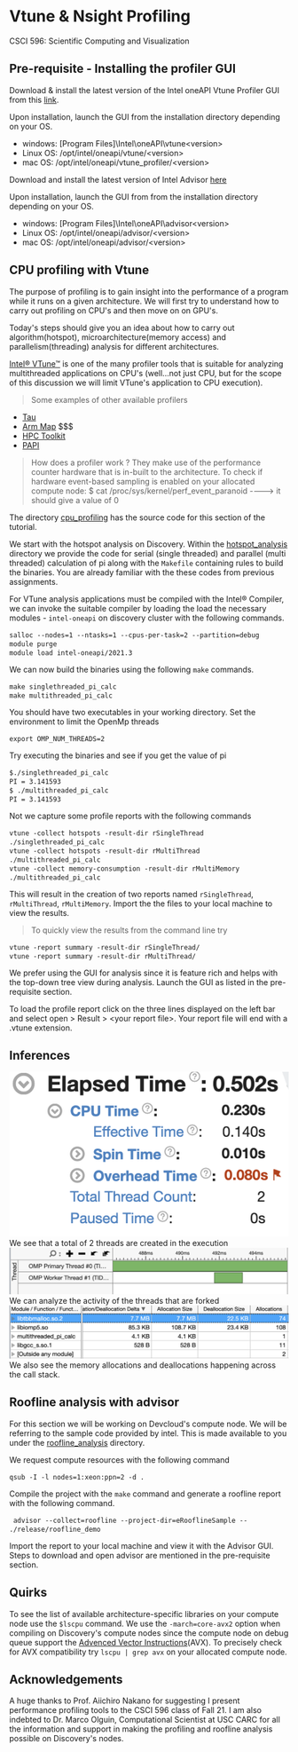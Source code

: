 # Vtune & Nsight Profiling
CSCI 596: Scientific Computing and Visualization

## Pre-requisite - Installing the profiler GUI
Download & install the latest version of the Intel oneAPI Vtune Profiler GUI from this [link](https://www.intel.com/content/www/us/en/developer/tools/oneapi/vtune-profiler-download.html).

Upon installation, launch the GUI from the installation directory depending on your OS.
- windows: [Program Files]\Intel\oneAPI\vtune\<version>
- Linux OS: /opt/intel/oneapi/vtune/\<version>
- mac OS: /opt/intel/oneapi/vtune_profiler/\<version>

Download and install the latest version of Intel Advisor [here](https://www.intel.com/content/www/us/en/developer/articles/tool/oneapi-standalone-components.html#advisor)

Upon installation, launch the GUI from from the installation directory depending on your OS.
- windows: [Program Files]\Intel\oneAPI\advisor\<version>
- Linux OS: /opt/intel/oneapi/advisor/\<version>
- mac OS: /opt/intel/oneapi/advisor/\<version>

## CPU profiling with Vtune

The purpose of profiling is to gain insight into the performance of a program while it runs on a given architecture.
We will first try to understand how to carry out profiling on CPU's and then move on on GPU's.

Today's steps should give you an idea about how to carry out algorithm(hotspot), microarchitecture(memory access) and parallelism(threading) analysis for different architectures.

[Intel® VTune™](https://www.intel.com/content/www/us/en/develop/documentation/vtune-help/top.html) is one of the many profiler tools that is suitable for analyzing multithreaded applications on CPU's (well...not just CPU, but for the scope of this discussion we will limit  VTune's application to CPU execution).

> Some examples of other available profilers
- [Tau](http://www.cs.uoregon.edu/research/tau/home.php)
- [Arm Map](https://www.arm.com/products/development-tools/server-and-hpc/forge/map) $$$
- [HPC Toolkit](http://hpctoolkit.org/)
- [PAPI](http://icl.cs.utk.edu/papi/)

> How does a profiler work ?
They make use of the performance counter hardware that is in-built to the architecture.
To check if hardware event-based sampling is enabled on your allocated compute node:
$ cat /proc/sys/kernel/perf_event_paranoid ----> it should give a value of 0

The directory [cpu_profiling](/cpu_profiling) has the source code for this section of the tutorial.

We start with the hotspot analysis on Discovery. Within the [hotspot_analysis](/cpu_profiling/hotspot_analysis) directory we provide the code for serial (single threaded) and parallel (multi threaded) calculation of pi along with the `Makefile` containing rules to build the binaries. You are already familiar with the these codes from previous assignments.

For VTune analysis applications must be compiled with the Intel® Compiler, we can invoke the suitable compiler by loading the load the necessary modules - `intel-oneapi` on discovery cluster with the following commands.

```
salloc --nodes=1 --ntasks=1 --cpus-per-task=2 --partition=debug
module purge
module load intel-oneapi/2021.3
```

We can now build the binaries using the following `make` commands.

```
make singlethreaded_pi_calc
make multithreaded_pi_calc
```
You should have two executables in your working directory.
Set the environment to limit the OpenMp threads
```
export OMP_NUM_THREADS=2
```

Try executing the binaries and see if you get the value of pi

```
$./singlethreaded_pi_calc
PI = 3.141593
$ ./multithreaded_pi_calc
PI = 3.141593
```

Not we capture some profile reports with the following commands
```
vtune -collect hotspots -result-dir rSingleThread ./singlethreaded_pi_calc
vtune -collect hotspots -result-dir rMultiThread ./multithreaded_pi_calc
vtune -collect memory-consumption -result-dir rMultiMemory ./multithreaded_pi_calc

```
This will result in the creation of two reports named `rSingleThread`, `rMultiThread`, `rMultiMemory`. Import the the files to your local machine to view the results.

> To quickly view the results from the command line try
```
vtune -report summary -result-dir rSingleThread/
vtune -report summary -result-dir rMultiThread/
```

We prefer using the GUI for analysis since it is feature rich and helps with the top-down tree view during analysis. Launch the GUI as listed in the pre-requisite section.

To load the profile report click on the three lines displayed on the left bar and select open > Result > \<your report file>. Your report file will end with a .vtune extension.

## Inferences
![omp_2_thread_summary](img/omp_2_thread_summary.png)
We see that a total of 2 threads are created in the execution
![omp_2_thread_activity](img/omp_2_thread_activity.png)
We can analyze the activity of the threads that are forked
![omp_2_function_memory_allocation](img/omp_2_function_memory_allocation.png)
We also see the memory allocations and deallocations happening across the call stack.

## Roofline analysis with advisor
For this section we will be working on Devcloud's compute node. We will be referring to the sample code provided by intel. This is made available to you under the [roofline_analysis](/cpu_profiling/roofline_analysis) directory.

We request compute resources with the following command
```
qsub -I -l nodes=1:xeon:ppn=2 -d .
```
Compile the project with the `make` command and generate a roofline report with the following command.

```
 advisor --collect=roofline --project-dir=eRooflineSample -- ./release/roofline_demo
```

Import the report to your local machine and view it with the Advisor GUI. Steps to download and open advisor are mentioned in the pre-requisite section.

## Quirks

To see the list of available architecture-specific libraries on your compute node use the `$lscpu` command. We use the `-march=core-avx2` option when compiling on Discovery's compute nodes since the compute node on debug queue support the [Advenced Vector Instructions](https://en.wikipedia.org/wiki/Advanced_Vector_Extensions)(AVX).
To precisely check for AVX compatibility try
`lscpu | grep avx` on your allocated compute node.


## Acknowledgements

A huge thanks to Prof. Aiichiro Nakano for suggesting I present performance profiling tools to the CSCI 596 class of Fall 21. I am also indebted to Dr. Marco Olguin, Computational Scientist at USC CARC for all the information and support in making the profiling and roofline analysis possible on Discovery's nodes.
